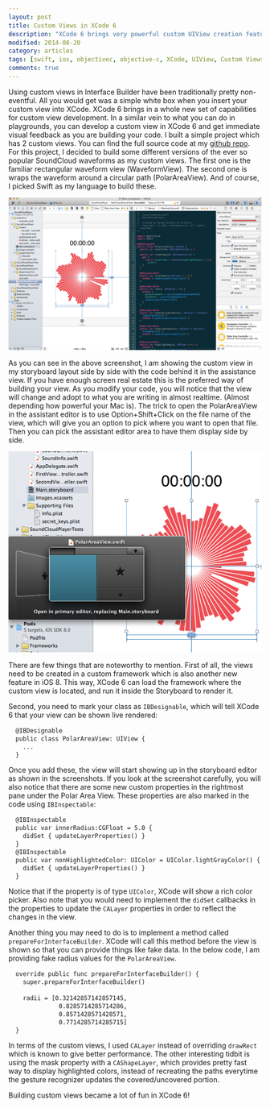 ```yaml
---
layout: post
title: Custom Views in XCode 6
description: "XCode 6 brings very powerful custom UIView creation features."
modified: 2014-08-20
category: articles
tags: [swift, ios, objectivec, objective-c, XCode, UIView, Custom Views, view debugging, Interface Builder]
comments: true  
---
```


Using custom views in Interface Builder have been traditionally pretty non-eventful. All you would get was a simple white box when you insert your custom view into XCode. XCode 6 brings in a whole new set of capabilities for custom view development. In a similar vein to what you can do in playgrounds, you can develop a custom view in XCode 6 and get immediate visual feedback as you are building your code. I built a simple project which has 2 custom views. You can find the full source code at my [github repo](https://github.com/keremk/soundcloud_player). For this project, I decided to build some different versions of the ever so popular SoundCloud waveforms as my custom views. The first one is the familiar rectangular waveform view (WaveformView). The second one is wraps the waveform around a circular path (PolarAreaView). And of course, I picked Swift as my language to build these.

![Interface Builder Custom Views](/images/xcode6-project-s1.png)

As you can see in the above screenshot, I am showing the custom view in my storyboard layout side by side with the code behind it in the assistance view. If you have enough screen real estate this is the preferred way of building your view. As you modify your code, you will notice that the view will change and adopt to what you are writing in almost realtime. (Almost depending how powerful your Mac is). The trick to open the PolarAreaView in the assistant editor is to use Option+Shift+Click on the file name of the view, which will give you an option to pick where you want to open that file. Then you can pick the assistant editor area to have them display side by side.

![Show Where to Open the File](/images/xcode6-assistant-editor.png)

There are few things that are noteworthy to mention. First of all, the views need to be created in a custom framework which is also another new feature in iOS 8. This way, XCode 6 can load the framework where the custom view is located, and run it inside the Storyboard to render it.

Second, you need to mark your class as ```IBDesignable```, which will tell XCode 6 that your view can be shown live rendered: 

      @IBDesignable
      public class PolarAreaView: UIView {
        ...
      }

Once you add these, the view will start showing up in the storyboard editor as shown in the screenshots. If you look at the screenshot carefully, you will also notice that there are some new custom properties in the rightmost pane under the Polar Area View. These properties are also marked in the code using ```IBInspectable```:

      @IBInspectable
      public var innerRadius:CGFloat = 5.0 {
        didSet { updateLayerProperties() }
      }    
      @IBInspectable
      public var nonHighlightedColor: UIColor = UIColor.lightGrayColor() {
        didSet { updateLayerProperties() }
      }  

Notice that if the property is of type ```UIColor```, XCode will show a rich color picker. Also note that you would need to implement the ```didSet``` callbacks in the properties to update the ```CALayer``` properties in order to reflect the changes in the view.

Another thing you may need to do is to implement a method called ```prepareForInterfaceBuilder```. XCode will call this method before the view is shown so that you can provide things like fake data. In the below code, I am providing fake radius values for the ```PolarAreaView```.

      override public func prepareForInterfaceBuilder() {
        super.prepareForInterfaceBuilder()
    
        radii = [0.32142857142857145,
                  0.8285714285714286,
                  0.8571428571428571,
                  0.7714285714285715]
      }

In terms of the custom views, I used ```CALayer``` instead of overriding ```drawRect``` which is known to give better performance. The other interesting tidbit is using the mask property with a ```CAShapeLayer```, which provides pretty fast way to display highlighted colors, instead of recreating the paths everytime the gesture recognizer updates the covered/uncovered portion.

Building custom views became a lot of fun in XCode 6! 

  



